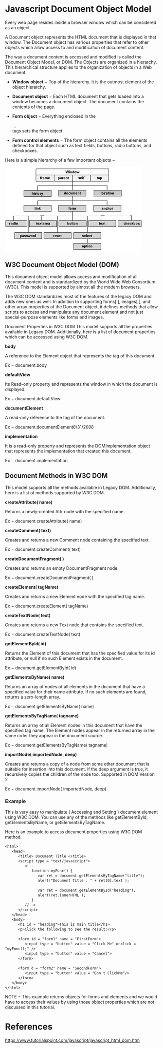 # Javascript Document Object Model

Every web page resides inside a browser window which can be considered as an object.

A Document object represents the HTML document that is displayed in that window. The Document object has various properties that refer to other objects which allow access to and modification of document content.

The way a document content is accessed and modified is called the Document Object Model, or DOM. The Objects are organized in a hierarchy. This hierarchical structure applies to the organization of objects in a Web document.

- **Window object** − Top of the hierarchy. It is the outmost element of the object hierarchy.

- **Document object** − Each HTML document that gets loaded into a window becomes a document object. The document contains the contents of the page.

- **Form object** − Everything enclosed in the <form>...</form> tags sets the form object.

- **Form control elements** − The form object contains all the elements defined for that object such as text fields, buttons, radio buttons, and checkboxes.

Here is a simple hierarchy of a few important objects −

![](assets/html-dom.jpeg)

## W3C Document Object Model (DOM)

This document object model allows access and modification of all document content and is standardized by the World Wide Web Consortium (W3C). This model is supported by almost all the modern browsers.

The W3C DOM standardizes most of the features of the legacy DOM and adds new ones as well. In addition to supporting forms[ ], images[ ], and other array properties of the Document object, it defines methods that allow scripts to access and manipulate any document element and not just special-purpose elements like forms and images.

Document Properties in W3C DOM
This model supports all the properties available in Legacy DOM. Additionally, here is a list of document properties which can be accessed using W3C DOM.


**body**

A reference to the Element object that represents the <body> tag of this document.

Ex − document.body

**defaultView**

Its Read-only property and represents the window in which the document is displayed.

Ex − document.defaultView

**documentElement**

A read-only reference to the <html> tag of the document.

Ex − document.documentElement8/31/2008

**implementation**

It is a read-only property and represents the DOMImplementation object that represents the implementation that created this document.

Ex − document.implementation

## Document Methods in W3C DOM
This model supports all the methods available in Legacy DOM. Additionally, here is a list of methods supported by W3C DOM.

**createAttribute( name)**

Returns a newly-created Attr node with the specified name.

Ex − document.createAttribute( name)

**createComment( text)**

Creates and returns a new Comment node containing the specified text.

Ex − document.createComment( text)

**createDocumentFragment( )**

Creates and returns an empty DocumentFragment node.

Ex − document.createDocumentFragment( )

**createElement( tagName)**

Creates and returns a new Element node with the specified tag name.

Ex − document.createElement( tagName)

**createTextNode( text)**

Creates and returns a new Text node that contains the specified text.

Ex − document.createTextNode( text)

**getElementById( id)**

Returns the Element of this document that has the specified value for its id attribute, or null if no such Element exists in the document.

Ex − document.getElementById( id)

**getElementsByName( name)**

Returns an array of nodes of all elements in the document that have a specified value for their name attribute. If no such elements are found, returns a zero-length array.

Ex − document.getElementsByName( name)

**getElementsByTagName( tagname)**

Returns an array of all Element nodes in this document that have the specified tag name. The Element nodes appear in the returned array in the same order they appear in the document source.

Ex − document.getElementsByTagName( tagname)

**importNode( importedNode, deep)**

Creates and returns a copy of a node from some other document that is suitable for insertion into this document. If the deep argument is true, it recursively copies the children of the node too. Supported in DOM Version 2

Ex − document.importNode( importedNode, deep)

### Example

This is very easy to manipulate ( Accessing and Setting ) document element using W3C DOM. You can use any of the methods like getElementById, getElementsByName, or getElementsByTagName.

Here is an example to access document properties using W3C DOM method.

```
<html>   
   <head>
      <title> Document Title </title>      
      <script type = "text/javascript">
         <!--
            function myFunc() {
               var ret = document.getElementsByTagName("title");
               alert("Document Title : " + ret[0].text );

               var ret = document.getElementById("heading");
               alert(ret.innerHTML );
            }
         //-->
      </script>      
   </head>
   <body>
      <h1 id = "heading">This is main title</h1>
      <p>Click the following to see the result:</p>

      <form id = "form1" name = "FirstForm">
         <input type = "button" value = "Click Me" onclick = "myFunc();" />
         <input type = "button" value = "Cancel">
      </form>

      <form d = "form2" name = "SecondForm">
         <input type = "button" value = "Don't ClickMe"/>
      </form>      
   </body>
</html>
```
NOTE − This example returns objects for forms and elements and we would have to access their values by using those object properties which are not discussed in this tutorial.

# References
https://www.tutorialspoint.com/javascript/javascript_html_dom.htm
